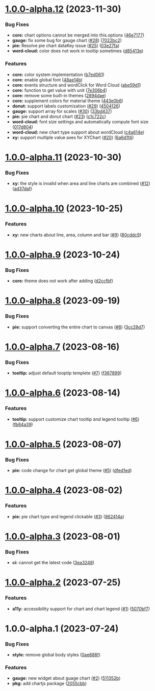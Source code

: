 # [1.0.0-alpha.12](https://github.com/momentum-design/momentum-widgets/compare/v1.0.0-alpha.11...v1.0.0-alpha.12) (2023-11-30)


### Bug Fixes

* **core:** chart options cannot be merged into this.options ([46e7177](https://github.com/momentum-design/momentum-widgets/commit/46e717725dfc45343dac444dad1be5401afc54bb))
* **gauge:** fix some bug for gauge chart ([#28](https://github.com/momentum-design/momentum-widgets/issues/28)) ([7022bc2](https://github.com/momentum-design/momentum-widgets/commit/7022bc2592220dff613a905b88830bf988516fe8))
* **pie:** Resolve pie chart dataKey issue ([#25](https://github.com/momentum-design/momentum-widgets/issues/25)) ([03e27fa](https://github.com/momentum-design/momentum-widgets/commit/03e27faed1bd238acf3626ceefa378087a392546))
* **word-cloud:** color does not work in tooltip sometimes ([d85413e](https://github.com/momentum-design/momentum-widgets/commit/d85413e27152efac7fb2be15cb5f3d9633189fa6))


### Features

* **core:** color system implementation ([b7ed061](https://github.com/momentum-design/momentum-widgets/commit/b7ed06112ede197e0e1bbc54489c40abdbf51f38))
* **core:** enable global font ([48ae14b](https://github.com/momentum-design/momentum-widgets/commit/48ae14ba2ba26c878b4b93465a554d033ee62085))
* **core:** events structure and wordClick for Word Cloud ([abe59d1](https://github.com/momentum-design/momentum-widgets/commit/abe59d199432f9a03bfa1a1d55847641ebd9204f))
* **core:** function to get value with unit ([7e306b4](https://github.com/momentum-design/momentum-widgets/commit/7e306b4e5c844e60eaa1786a683742ad4fbb8b71))
* **core:** remove some built-in themes ([2894dae](https://github.com/momentum-design/momentum-widgets/commit/2894daee323d7712bf3feb69007a6759433a450f))
* **core:** supplement colors for material theme ([443e0b6](https://github.com/momentum-design/momentum-widgets/commit/443e0b6ad6a86d5375175fece0fcb24b7d976b98))
* **donut:** support labels customization  ([#29](https://github.com/momentum-design/momentum-widgets/issues/29)) ([4504126](https://github.com/momentum-design/momentum-widgets/commit/450412646ad5416e5ea2f9a7cff90f28cfedf830))
* **gauge:** support array for scales ([#30](https://github.com/momentum-design/momentum-widgets/issues/30)) ([33bd437](https://github.com/momentum-design/momentum-widgets/commit/33bd4372431f8fa247058025998a05e976fd0c4b))
* **pie:** pie chart and donut chart ([#23](https://github.com/momentum-design/momentum-widgets/issues/23)) ([c1c722c](https://github.com/momentum-design/momentum-widgets/commit/c1c722c774d7d27726bc04c1d52ff891a4450037))
* **word-cloud:** font size settings and automatically compute font size ([017d804](https://github.com/momentum-design/momentum-widgets/commit/017d804d0aa60375802138b121c31dc49b28ea47))
* **word-cloud:** new chart type support about wordCloud ([c4a614e](https://github.com/momentum-design/momentum-widgets/commit/c4a614e12c42919b8f26cbab1d090f3cbf171ad3))
* **xy:** support multiple value axes for XYChart ([#20](https://github.com/momentum-design/momentum-widgets/issues/20)) ([6a6d1f4](https://github.com/momentum-design/momentum-widgets/commit/6a6d1f4ba9702b858449b0540b3723b79db78e48))

# [1.0.0-alpha.11](https://github.com/momentum-design/momentum-widgets/compare/v1.0.0-alpha.10...v1.0.0-alpha.11) (2023-10-30)


### Bug Fixes

* **xy:** the style is invalid when area and line charts are combined ([#12](https://github.com/momentum-design/momentum-widgets/issues/12)) ([ad37daf](https://github.com/momentum-design/momentum-widgets/commit/ad37dafe56f3806984dc376ab649e67075e3ebcf))

# [1.0.0-alpha.10](https://github.com/momentum-design/momentum-widgets/compare/v1.0.0-alpha.9...v1.0.0-alpha.10) (2023-10-25)


### Features

* **xy:** new charts about line, area, column and bar ([#9](https://github.com/momentum-design/momentum-widgets/issues/9)) ([80cddc9](https://github.com/momentum-design/momentum-widgets/commit/80cddc9ed4bbba76716f9b5a50ad1a0583783e91))

# [1.0.0-alpha.9](https://github.com/momentum-design/momentum-widgets/compare/v1.0.0-alpha.8...v1.0.0-alpha.9) (2023-10-24)


### Bug Fixes

* **core:** theme does not work after adding ([d2ccfbf](https://github.com/momentum-design/momentum-widgets/commit/d2ccfbf0efbddf7cce6fd3919080f49c79611208))

# [1.0.0-alpha.8](https://github.com/momentum-design/momentum-widgets/compare/v1.0.0-alpha.7...v1.0.0-alpha.8) (2023-09-19)


### Bug Fixes

* **pie:** support converting the entire chart to canvas ([#8](https://github.com/momentum-design/momentum-widgets/issues/8)) ([3cc28d7](https://github.com/momentum-design/momentum-widgets/commit/3cc28d7c77218dc70dd47e090948f913931ba0dc))

# [1.0.0-alpha.7](https://github.com/momentum-design/momentum-widgets/compare/v1.0.0-alpha.6...v1.0.0-alpha.7) (2023-08-16)


### Bug Fixes

* **tooltip:** adjust default tooptip templete ([#7](https://github.com/momentum-design/momentum-widgets/issues/7)) ([f367899](https://github.com/momentum-design/momentum-widgets/commit/f367899ddc63b6c3a63667f45ed9b331084f2670))

# [1.0.0-alpha.6](https://github.com/momentum-design/momentum-widgets/compare/v1.0.0-alpha.5...v1.0.0-alpha.6) (2023-08-14)


### Features

* **tooltip:** support customize chart tooltip and legend tooltip ([#6](https://github.com/momentum-design/momentum-widgets/issues/6)) ([fb64a39](https://github.com/momentum-design/momentum-widgets/commit/fb64a39bf0a837e82e26b31a355b7cf06693689c))

# [1.0.0-alpha.5](https://github.com/momentum-design/momentum-widgets/compare/v1.0.0-alpha.4...v1.0.0-alpha.5) (2023-08-07)


### Bug Fixes

* **pie:** code change for chart get global theme ([#5](https://github.com/momentum-design/momentum-widgets/issues/5)) ([dfed1ed](https://github.com/momentum-design/momentum-widgets/commit/dfed1ed1cf82a1e2fe79c2c41a56c775092a3d93))

# [1.0.0-alpha.4](https://github.com/momentum-design/momentum-widgets/compare/v1.0.0-alpha.3...v1.0.0-alpha.4) (2023-08-02)


### Features

* **pie:**  pie chart type and legend clickable ([#3](https://github.com/momentum-design/momentum-widgets/issues/3)) ([862414a](https://github.com/momentum-design/momentum-widgets/commit/862414ae79172421d7f52365f861e9159f74c1af))

# [1.0.0-alpha.3](https://github.com/momentum-design/momentum-widgets/compare/v1.0.0-alpha.2...v1.0.0-alpha.3) (2023-08-01)


### Bug Fixes

* **ci:** cannot get the latest code ([3ea3248](https://github.com/momentum-design/momentum-widgets/commit/3ea3248d75bb967b6454e2d0a631a6a0641e86e8))

# [1.0.0-alpha.2](https://github.com/momentum-design/momentum-widgets/compare/v1.0.0-alpha.1...v1.0.0-alpha.2) (2023-07-25)


### Features

* **a11y:** accessibility support for chart and chart legend ([#1](https://github.com/momentum-design/momentum-widgets/issues/1)) ([5070bf7](https://github.com/momentum-design/momentum-widgets/commit/5070bf7b3c71f5a956b3960030efc1177741cdd5))

# 1.0.0-alpha.1 (2023-07-24)


### Bug Fixes

* **style:** remove global body styles ([0ae888f](https://github.com/momentum-design/momentum-widgets/commit/0ae888fd1761b3c06409700960b9d8bc6e6c2242))


### Features

* **gauge:** new widget about guage chart ([#2](https://github.com/momentum-design/momentum-widgets/issues/2)) ([511352b](https://github.com/momentum-design/momentum-widgets/commit/511352b67c00b4f142b26d1a863c215eef34bc16))
* **pkg:** add chartjs package ([2055cbb](https://github.com/momentum-design/momentum-widgets/commit/2055cbbf82a200ed38fc3709bfeaabeecdbac2f0))
